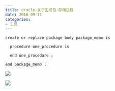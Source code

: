 ```yaml
---
title: oracle-关于生成包-存储过程
date: 2016-09-11
categories: 
- 工具
---
```


```
create or replace package body package_memo is

  procedure one_procedure is

  end one_procedure ;

end package_memo ;

```


![](http://upload-images.jianshu.io/upload_images/80378-e7c7ca9e4696c10f.png?imageMogr2/auto-orient/strip%7CimageView2/2/w/1240)



![](http://upload-images.jianshu.io/upload_images/80378-d37a833942803590.png?imageMogr2/auto-orient/strip%7CimageView2/2/w/1240)
